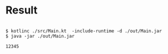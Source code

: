 # Result


```

$ kotlinc ./src/Main.kt  -include-runtime -d ./out/Main.jar
$ java -jar ./out/Main.jar

12345

```
